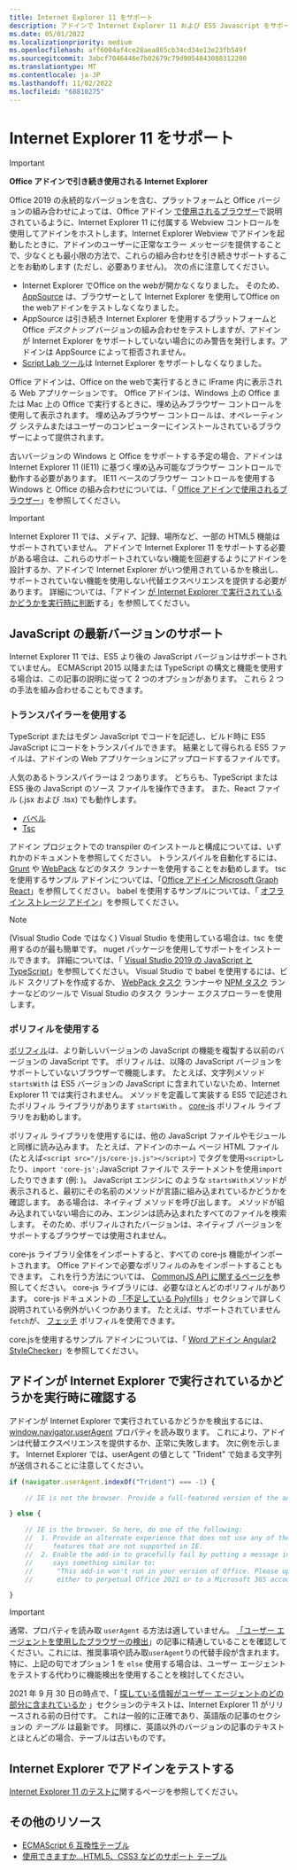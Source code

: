 ```yaml
---
title: Internet Explorer 11 をサポート
description: アドインで Internet Explorer 11 および ES5 Javascript をサポートする方法について説明します。
ms.date: 05/01/2022
ms.localizationpriority: medium
ms.openlocfilehash: aff6004af4ce28aea865cb34cd34e13e23fb549f
ms.sourcegitcommit: 3abcf7046446e7b02679c79d9054843088312200
ms.translationtype: MT
ms.contentlocale: ja-JP
ms.lasthandoff: 11/02/2022
ms.locfileid: "68810275"
---
```

# <a name="support-internet-explorer-11"></a>Internet Explorer 11 をサポート

> [!IMPORTANT]
> **Office アドインで引き続き使用される Internet Explorer**
>
> Office 2019 の永続的なバージョンを含む、プラットフォームと Office バージョンの組み合わせによっては、Office アドイン [で使用されるブラウザー](../concepts/browsers-used-by-office-web-add-ins.md)で説明されているように、Internet Explorer 11 に付属する Webview コントロールを使用してアドインをホストします。Internet Explorer Webview でアドインを起動したときに、アドインのユーザーに正常なエラー メッセージを提供することで、少なくとも最小限の方法で、これらの組み合わせを引き続きサポートすることをお勧めします (ただし、必要ありません)。 次の点に注意してください。
>
> - Internet Explorer でOffice on the webが開かなくなりました。 そのため、[AppSource](/office/dev/store/submit-to-appsource-via-partner-center) は、ブラウザーとして Internet Explorer を使用してOffice on the webアドインをテストしなくなりました。
> - AppSource は引き続き Internet Explorer を使用するプラットフォームと Office *デスクトップ* バージョンの組み合わせをテストしますが、アドインが Internet Explorer をサポートしていない場合にのみ警告を発行します。アドインは AppSource によって拒否されません。
> - [Script Lab ツール](../overview/explore-with-script-lab.md)は Internet Explorer をサポートしなくなりました。

Office アドインは、Office on the webで実行するときに IFrame 内に表示される Web アプリケーションです。 Office アドインは、Windows 上の Office または Mac 上の Office で実行するときに、埋め込みブラウザー コントロールを使用して表示されます。 埋め込みブラウザー コントロールは、オペレーティング システムまたはユーザーのコンピューターにインストールされているブラウザーによって提供されます。

古いバージョンの Windows と Office をサポートする予定の場合、アドインは Internet Explorer 11 (IE11) に基づく埋め込み可能なブラウザー コントロールで動作する必要があります。 IE11 ベースのブラウザー コントロールを使用する Windows と Office の組み合わせについては、「 [Office アドインで使用されるブラウザー](../concepts/browsers-used-by-office-web-add-ins.md)」を参照してください。

> [!IMPORTANT]
> Internet Explorer 11 では、メディア、記録、場所など、一部の HTML5 機能はサポートされていません。 アドインで Internet Explorer 11 をサポートする必要がある場合は、これらのサポートされていない機能を回避するようにアドインを設計するか、アドインで Internet Explorer がいつ使用されているかを検出し、サポートされていない機能を使用しない代替エクスペリエンスを提供する必要があります。 詳細については、「アドイン [が Internet Explorer で実行されているかどうかを実行時に判断](#determine-at-runtime-if-the-add-in-is-running-in-internet-explorer)する」を参照してください。

## <a name="support-for-recent-versions-of-javascript"></a>JavaScript の最新バージョンのサポート

Internet Explorer 11 では、ES5 より後の JavaScript バージョンはサポートされていません。 ECMAScript 2015 以降または TypeScript の構文と機能を使用する場合は、この記事の説明に従って 2 つのオプションがあります。 これら 2 つの手法を組み合わせることもできます。

### <a name="use-a-transpiler"></a>トランスパイラーを使用する

TypeScript またはモダン JavaScript でコードを記述し、ビルド時に ES5 JavaScript にコードをトランスパイルできます。 結果として得られる ES5 ファイルは、アドインの Web アプリケーションにアップロードするファイルです。

人気のあるトランスパイラーは 2 つあります。 どちらも、TypeScript または ES5 後の JavaScript のソース ファイルを操作できます。 また、React ファイル (.jsx および .tsx) でも動作します。

- [バベル](https://babeljs.io/)
- [Tsc](https://www.typescriptlang.org/index.html)

アドイン プロジェクトでの transpiler のインストールと構成については、いずれかのドキュメントを参照してください。 トランスパイルを自動化するには、 [Grunt](https://gruntjs.com/) や [WebPack](https://webpack.js.org/) などのタスク ランナーを使用することをお勧めします。 tsc を使用するサンプル アドインについては、「[Office アドイン Microsoft Graph React](https://github.com/OfficeDev/Office-Add-in-samples/tree/main/Samples/auth/Office-Add-in-Microsoft-Graph-React)」を参照してください。 babel を使用するサンプルについては、「 [オフライン ストレージ アドイン](https://github.com/OfficeDev/Office-Add-in-samples/tree/main/Samples/Excel.OfflineStorageAddin)」を参照してください。

> [!NOTE]
> (Visual Studio Code ではなく) Visual Studio を使用している場合は、tsc を使用するのが最も簡単です。 nuget パッケージを使用してサポートをインストールできます。 詳細については、「 [Visual Studio 2019 の JavaScript と TypeScript](/visualstudio/javascript/javascript-in-vs-2019)」を参照してください。 Visual Studio で babel を使用するには、ビルド スクリプトを作成するか、 [WebPack タスク](https://marketplace.visualstudio.com/items?itemName=MadsKristensen.WebPackTaskRunner) ランナーや [NPM タスク](https://marketplace.visualstudio.com/items?itemName=MadsKristensen.NPMTaskRunner) ランナーなどのツールで Visual Studio のタスク ランナー エクスプローラーを使用します。

### <a name="use-a-polyfill"></a>ポリフィルを使用する

[ポリフィル](https://en.wikipedia.org/wiki/Polyfill_(programming))は、より新しいバージョンの JavaScript の機能を複製する以前のバージョンの JavaScript です。 ポリフィルは、以降の JavaScript バージョンをサポートしていないブラウザーで機能します。 たとえば、文字列メソッド `startsWith` は ES5 バージョンの JavaScript に含まれていないため、Internet Explorer 11 では実行されません。 メソッドを定義して実装する ES5 で記述されたポリフィル ライブラリがあります `startsWith` 。 [core-js](https://github.com/zloirock/core-js) ポリフィル ライブラリをお勧めします。

ポリフィル ライブラリを使用するには、他の JavaScript ファイルやモジュールと同様に読み込みます。 たとえば、アドインのホーム ページ HTML ファイル (たとえば`<script src="/js/core-js.js"></script>`) でタグを使用`<script>`したり、`import 'core-js';`JavaScript ファイルで ステートメントを使用`import`したりできます (例: )。 JavaScript エンジンに のような `startsWith`メソッドが表示されると、最初にその名前のメソッドが言語に組み込まれているかどうかを確認します。 ある場合は、ネイティブ メソッドを呼び出します。 メソッドが組み込まれていない場合にのみ、エンジンは読み込まれたすべてのファイルを検索します。 そのため、ポリフィルされたバージョンは、ネイティブ バージョンをサポートするブラウザーでは使用されません。

core-js ライブラリ全体をインポートすると、すべての core-js 機能がインポートされます。 Office アドインで必要なポリフィルのみをインポートすることもできます。 これを行う方法については、 [CommonJS API に関するページを](https://github.com/zloirock/core-js#commonjs-api)参照してください。 core-js ライブラリには、必要なほとんどのポリフィルがあります。 core-js ドキュメントの [「不足している Polyfills](https://github.com/zloirock/core-js#missing-polyfills) 」セクションで詳しく説明されている例外がいくつかあります。 たとえば、サポートされていません `fetch`が、 [フェッチ](https://github.com/github/fetch) ポリフィルを使用できます。

core.jsを使用するサンプル アドインについては、「 [Word アドイン Angular2 StyleChecker](https://github.com/OfficeDev/Word-Add-in-Angular2-StyleChecker)」を参照してください。

## <a name="determine-at-runtime-if-the-add-in-is-running-in-internet-explorer"></a>アドインが Internet Explorer で実行されているかどうかを実行時に確認する

アドインが Internet Explorer で実行されているかどうかを検出するには、 [window.navigator.userAgent](https://developer.mozilla.org/docs/Web/API/Navigator/userAgent) プロパティを読み取ります。 これにより、アドインは代替エクスペリエンスを提供するか、正常に失敗します。 次に例を示します。 Internet Explorer では、userAgent の値として "Trident" で始まる文字列が送信されることに注意してください。

```javascript
if (navigator.userAgent.indexOf("Trident") === -1) {

    // IE is not the browser. Provide a full-featured version of the add-in here.

} else {

    // IE is the browser. So here, do one of the following: 
    //  1. Provide an alternate experience that does not use any of the HTML5
    //     features that are not supported in IE.
    //  2. Enable the add-in to gracefully fail by putting a message in the UI that
    //     says something similar to: 
    //      "This add-in won't run in your version of Office. Please upgrade 
    //      either to perpetual Office 2021 or to a Microsoft 365 account."          

}
```

> [!IMPORTANT]
> 通常、プロパティを読み取 `userAgent` る方法は適していません。 [「ユーザー エージェントを使用したブラウザーの検出](https://developer.mozilla.org/docs/Web/HTTP/Browser_detection_using_the_user_agent)」の記事に精通していることを確認してください。これには、推奨事項や読み取`userAgent`りの代替手段が含まれます。 特に、上記の句でオプション 1 を `else` 使用する場合は、ユーザー エージェントをテストする代わりに機能検出を使用することを検討してください。
>
> 2021 年 9 月 30 日の時点で、「 [探している情報がユーザー エージェントのどの部分に含まれているか](https://developer.mozilla.org/docs/Web/HTTP/Browser_detection_using_the_user_agent#which_part_of_the_user_agent_contains_the_information_you_are_looking_for) 」セクションのテキストは、Internet Explorer 11 がリリースされる前の日付です。 これは一般的に正確であり、英語版の記事のセクションの *テーブル* は最新です。 同様に、英語以外のバージョンの記事のテキストとほとんどの場合、テーブルは古いものです。

## <a name="test-an-add-in-on-internet-explorer"></a>Internet Explorer でアドインをテストする

[Internet Explorer 11 のテストに](../testing/ie-11-testing.md)関するページを参照してください。

## <a name="additional-resources"></a>その他のリソース

- [ECMAScript 6 互換性テーブル](https://kangax.github.io/compat-table/es6/)
- [使用できますか...HTML5、CSS3 などのサポート テーブル](https://caniuse.com/)
